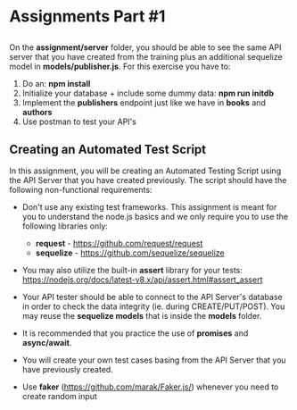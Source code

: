 # Assignments Part #1

## 

On the **assignment/server** folder, you should be able to see the same API server that you have created from the training plus an additional sequelize model in **models/publisher.js**. For this exercise you have to:

1. Do an: **npm install**
2. Initialize your database + include some dummy data: **npm run initdb**
3. Implement the **publishers** endpoint just like we have in **books** and **authors**
4. Use postman to test your API's

## Creating an Automated Test Script

In this assignment, you will be creating an Automated Testing Script using the API Server that you have created previously. The script should have the following non-functional requirements:

- Don't use any existing test frameworks. This assignment is meant for you to understand the node.js basics and we only require you to use the following libraries only:

  - **request** - https://github.com/request/request
  - **sequelize** - https://github.com/sequelize/sequelize

- You may also utilize the built-in **assert** library for your tests: https://nodejs.org/docs/latest-v8.x/api/assert.html#assert_assert

- Your API tester should be able to connect to the API Server's database in order to check the data integrity (ie. during CREATE/PUT/POST). You may reuse the **sequelize models** that is inside the **models** folder.

- It is recommended that you practice the use of **promises** and **async/await**.

- You will create your own test cases basing from the API Server that you have previously created.

- Use **faker** (https://github.com/marak/Faker.js/) whenever you need to create random input



